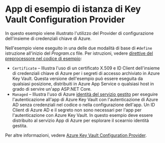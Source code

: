 # <a name="key-vault-configuration-provider-sample-app"></a>App di esempio di istanza di Key Vault Configuration Provider

In questo esempio viene illustrato l'utilizzo del Provider di configurazione dell'insieme di credenziali chiave di Azure.

Nell'esempio viene eseguito in una delle due modalità di base di `#define` istruzione all'inizio del *Program.cs* file. Per istruzioni, vedere [direttive del preprocessore nel codice di esempio](https://docs.microsoft.com/aspnet/core#preprocessor-directives-in-sample-code):

* `Certificate` &ndash; Illustra l'uso di un certificato X.509 e ID Client dell'insieme di credenziali chiave di Azure per i segreti di accesso archiviato in Azure Key Vault. Questa versione dell'esempio può essere eseguita da qualsiasi posizione, distribuiti in Azure App Service o qualsiasi host in grado di servire un'app ASP.NET Core.
* `Managed` &ndash; Illustra l'uso di Azure [identità del servizio gestito](https://docs.microsoft.com/azure/active-directory/managed-identities-azure-resources/overview) per eseguire l'autenticazione all'app di Azure Key Vault con l'autenticazione di Azure AD senza credenziali nel codice o nella configurazione dell'app. Un ID Client di Azure AD e il segreto non sono necessari per l'app per l'autenticazione con Azure Key Vault. In questo esempio deve essere distribuito al servizio App di Azure per esplorare il scearnio identità gestita.

Per altre informazioni, vedere [Azure Key Vault Configuration Provider](https://docs.microsoft.com/aspnet/core/security/key-vault-configuration).
